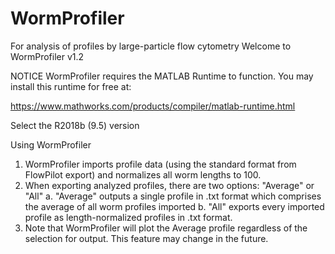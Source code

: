 # WormProfiler
For analysis of profiles by large-particle flow cytometry
Welcome to WormProfiler v1.2

NOTICE
WormProfiler requires the MATLAB Runtime to function. You may install this runtime for free at:

https://www.mathworks.com/products/compiler/matlab-runtime.html

Select the R2018b (9.5) version


Using WormProfiler
1. WormProfiler imports profile data (using the standard format from FlowPilot export) and normalizes all worm
   lengths to 100. 
2. When exporting analyzed profiles, there are two options: "Average" or "All"
   a. "Average" outputs a single profile in .txt format which comprises the average of all worm profiles imported
   b. "All" exports every imported profile as length-normalized profiles in .txt format.
3. Note that WormProfiler will plot the Average profile regardless of the selection for output. This feature may
   change in the future.

